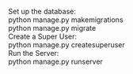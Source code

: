Set up the database:  
  python manage.py makemigrations  
  python manage.py migrate  
Create a Super User:  
    python manage.py createsuperuser  
  Run the Server:  
    python manage.py runserver
